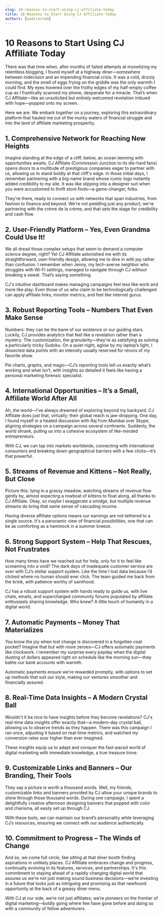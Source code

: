 ```yaml
---
slug: 10-reasons-to-start-using-cj-affiliate-today
title: 10 Reasons to Start Using CJ Affiliate Today
authors: [undirected]
---
```


# 10 Reasons to Start Using CJ Affiliate Today

There was that time when, after months of failed attempts at monetizing my relentless blogging, I found myself at a highway diner—somewhere between indecision and an impending financial crisis. It was a cold, drizzly morning, and the smell of eggs frying on the griddle was the only warmth I could find. My eyes hovered over the frothy edges of my half-empty coffee cup as I frantically scanned my phone, desperate for a miracle. That’s when CJ Affiliate—like an unsolicited but entirely welcomed revelation imbued with hope—popped onto my screen.

Here we are. We embark together on a journey, exploring this extraordinary platform that hauled me out of the murky waters of financial struggle and into the land of affiliate marketing prosperity.

## 1. Comprehensive Network for Reaching New Heights

Imagine standing at the edge of a cliff; below, an ocean teeming with opportunities awaits. CJ Affiliate (Commission Junction to its die-hard fans) opens doors to a multitude of prestigious companies eager to partner with us, allowing us to stand boldly at that cliff's edge. In those initial days, I remember partnering with a big-name brand whose iconic logo instantly added credibility to my site. It was like slipping into a designer suit when you were accustomed to thrift store finds—a game-changer, folks.

They're there, ready to connect us with networks that span industries, from fashion to finance and beyond. We're not peddling just any product; we're partnering with the crème de la crème, and that sets the stage for credibility and cash flow.

## 2. User-Friendly Platform – Yes, Even Grandma Could Use It!

We all dread those complex setups that seem to demand a computer science degree, right? Yet CJ Affiliate astonished me with its straightforward, user-friendly design, allowing me to dive in with joy rather than confusion. I remember when Jenny, my tech-averse neighbor who struggles with Wi-Fi settings, managed to navigate through CJ without breaking a sweat. That’s saying something.

CJ's intuitive dashboard makes managing campaigns feel less like work and more like play. Even those of us who claim to be technologically challenged can apply affiliate links, monitor metrics, and feel like internet gurus.

## 3. Robust Reporting Tools – Numbers That Even Make Sense

Numbers: they can be the bane of our existence or our guiding stars. Luckily, CJ provides analytics that feel like a revelation rather than a mystery. The customization, the granularity—they're as satisfying as solving a particularly tricky Sudoku. On a quiet night, aglow by my laptop’s light, I dissected data points with an intensity usually reserved for reruns of my favorite show.

Pie charts, graphs, and magic—CJ’s reporting tools tell us exactly what’s working and what isn’t, with insights so detailed it feels like having a personal marketing forensic specialist.

## 4. International Opportunities – It’s a Small, Affiliate World After All

Ah, the world—I’ve always dreamed of exploring beyond my backyard. CJ Affiliate does just that, virtually; their global reach is jaw-dropping. One day, I found myself in a heated discussion with Raj from Mumbai over Skype, aligning strategies on a campaign across several continents. Suddenly, the world shrank, pulling us into a cohesive ecosystem of like-minded entrepreneurs.

With CJ, we can tap into markets worldwide, connecting with international consumers and breaking down geographical barriers with a few clicks—it’s that powerful.

## 5. Streams of Revenue and Kittens – Not Really, But Close

Picture this: lying in a grassy meadow, watching streams of revenue flow gently by, almost expecting a rowboat of kittens to float along, all thanks to CJ Affiliate. Okay, so maybe I exaggerate a smidge, but multiple revenue streams do bring that same sense of cascading income.

Having diverse affiliate options means our earnings are not tethered to a single source. It's a panoramic view of financial possibilities, one that can be as comforting as a hammock in a summer breeze.

## 6. Strong Support System – Help That Rescues, Not Frustrates

How many times have we reached out for help, only for it to feel like screaming into a void? The dark days of inadequate customer service are over with CJ’s stellar support system. Like the time I lost data because I’d clicked where no human should ever click. The team guided me back from the brink, with patience worthy of sainthood.

CJ has a robust support system with hands ready to guide us, with live chats, emails, and supercharged community forums populated by affiliate enthusiasts sharing knowledge. Who knew? A little touch of humanity in a digital world.

## 7. Automatic Payments – Money That Materializes

You know the joy when lost change is discovered in a forgotten coat pocket? Imagine that but with more zeroes—CJ offers automatic payments like clockwork. I remember my surprise every payday when the digital dusting of dollars appeared right on schedule like the morning sun—they bathe our bank accounts with warmth.

Automatic payments ensure we're rewarded promptly, with options to set up methods that suit our style, making our ventures smoother and financially assured.

## 8. Real-Time Data Insights – A Modern Crystal Ball

Wouldn't it be nice to have insights before they become revelations? CJ's real-time data insights offer exactly that—a modern-day crystal ball, allowing us to observe trends as they happen. There was this campaign I ran once, adjusting it based on real-time metrics, and watched my conversion rates soar higher than ever imagined.

These insights equip us to adapt and conquer the fast-paced world of digital marketing with immediate knowledge, a true treasure trove.

## 9. Customizable Links and Banners – Our Branding, Their Tools

They say a picture is worth a thousand words. Well, my friends, customizable links and banners provided by CJ allow your unique brands to shine through those thousand words. During one campaign, I spent a delightfully creative afternoon designing banners that popped with color and charisma, all easily set up through CJ.

With these tools, we can maintain our brand’s personality while leveraging CJ’s resources, ensuring we connect with our audience authentically.

## 10. Commitment to Progress – The Winds of Change

And so, we come full circle, like sitting at that diner booth finding aspirations in unlikely places. CJ Affiliate embraces change and progress, continually evolving in its features, services, and partnerships. It's this commitment to staying ahead of a rapidly changing digital world that assures us we’re not just making sound business decisions—we’re investing in a future that looks just as intriguing and promising as that newfound opportunity at the back of a greasy diner menu.

With CJ at our side, we’re not just affiliates; we’re pioneers on the frontier of digital marketing—boldly going where few have gone before and doing so with a community of fellow adventurers.

